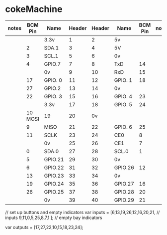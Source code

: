 # cokeMachine

| notes | BCM Pin | Name | Header | Header  | Name  | BCM Pin | notes |
| ------| --------| -----| -------| --------| ----- | --------| ------|
|       |         | 3.3v |  1     | 2       |   5v  |         |       |
|       |   2     |SDA.1 |  3     |      4  |   5V  |         |       |
|       |   3     |SCL.1 |5       | 6       |   0v  |         |       |
|       |   4     |GPIO.7|7       | 8       |TxD    | 14      |       |
  |       |         |      0v |9    | 10      | RxD   | 15  |  |
  |       |  17     |GPIO. 0| 11  | 12      |GPIO. 1 | 18  |    |
|       |  27     |GPIO.2|  13    | 14      |   0v   |     |     |     |
|       |  22     |GPIO. 3| 15 | 16 | GPIO. 4 | 23  | |
|       |         |         3.3v |17 | 18 | GPIO. 5 | 24  |  |
| |  10 MOSI |   19 |20 |   0v      |     |     |
| |   9  |    MISO  | 21 | 22 | GPIO. 6 | 25  | |
| |  11 |      SCLK |   23 | 24 | CE0     | 8   | |
| |     |0v         | 25   | 26 | CE1     | 7   | |
|  |   0 |   SDA.0 | 27 | 28 | SCL.0     | 1   | |
|  |   5 |GPIO.21 |   29 | 30 |   0v      |     |     |
| |   6 | GPIO.22 |   31 | 32 | GPIO.26  | 12   |   |
| |  13 | GPIO.23 | 33 | 34       | 0v      |     |     |
| |  19 |  GPIO.24  | 35 | 36 | GPIO.27 | 16  | |
| |  26 | GPIO.25   | 37 | 38 | GPIO.28 | 20  |  |
 |     |     |      0v  | 39 | 40 |  GPIO.29 | 21  | |

// set up buttons and empty indicators
 var inputs  =  [6,13,19,26,12,16,20,21,   // inputs
                 9,11,0,5,25,8,7,1 ];      // empty bay indicators

 var outputs = [17,27,22,10,15,18,23,24];
